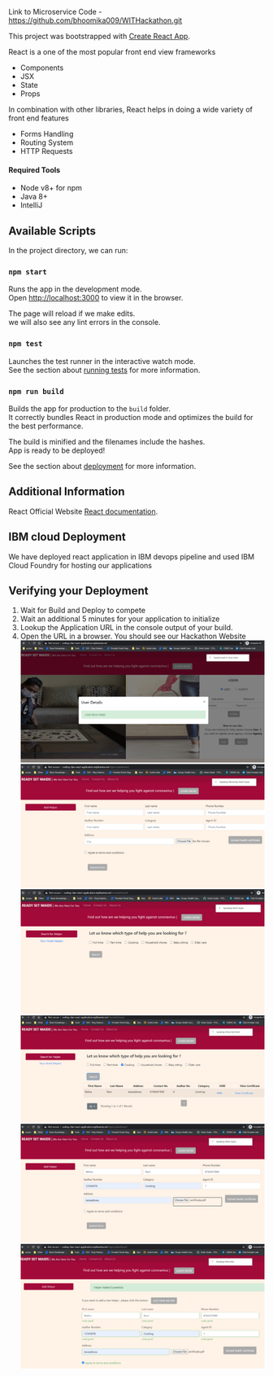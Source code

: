 Link to Microservice Code - https://github.com/bhoomika009/WITHackathon.git

This project was bootstrapped with [Create React App](https://github.com/facebook/create-react-app).

React is a one of the most popular front end view frameworks
- Components
- JSX
- State
- Props

In combination with other libraries, React helps in doing a wide variety of front end features
- Forms Handling
- Routing System
- HTTP Requests


#### Required Tools

- Node v8+ for npm
- Java 8+
- IntelliJ 

## Available Scripts

In the project directory, we can run:

### `npm start`

Runs the app in the development mode.<br>
Open [http://localhost:3000](http://localhost:3000) to view it in the browser.

The page will reload if we make edits.<br>
we will also see any lint errors in the console.

### `npm test`

Launches the test runner in the interactive watch mode.<br>
See the section about [running tests](https://facebook.github.io/create-react-app/docs/running-tests) for more information.

### `npm run build`

Builds the app for production to the `build` folder.<br>
It correctly bundles React in production mode and optimizes the build for the best performance.

The build is minified and the filenames include the hashes.<br>
App is ready to be deployed!

See the section about [deployment](https://facebook.github.io/create-react-app/docs/deployment) for more information.

## Additional Information

React Official Website [React documentation](https://reactjs.org/).

## IBM cloud Deployment
We have deployed react application in IBM devops pipeline and used IBM Cloud Foundry for hosting our applications

## Verifying your Deployment 

1. Wait for Build and Deploy to compete
2. Wait an additional 5 minutes for your application to initialize
3. Lookup the Application URL in the console output of your build. 
4. Open the URL in a browser. You should see our Hackathon Website
  ![](./screenshots/user_registered_sucess.png) 
  ![](./screenshots/add_helper.png) 
   ![](./screenshots/select_helper_category.png) 
  ![](./screenshots/save_helper.png) 
  ![](./screenshots/upload_helper_certificate.png) 
   ![](./screenshots/helper_add_success.png) 
